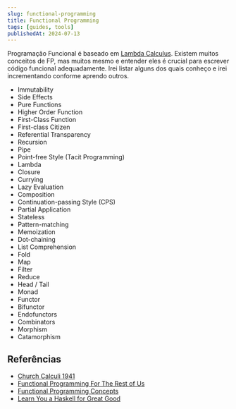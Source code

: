 ```yaml
---
slug: functional-programming
title: Functional Programming
tags: [guides, tools]
publishedAt: 2024-07-13
---
```


Programação Funcional é baseado em [Lambda Calculus](https://compcalc.github.io/public/church/church_calculi_1941.pdf). Existem muitos conceitos de FP, mas muitos mesmo e entender eles é crucial para escrever código funcional adequadamente. Irei listar alguns dos quais conheço e irei incrementando conforme aprendo outros.


- Immutability
- Side Effects
- Pure Functions
- Higher Order Function
- First-Class Function
- First-class Citizen
- Referential Transparency
- Recursion
- Pipe
- Point-free Style (Tacit Programming)
- Lambda
- Closure
- Currying
- Lazy Evaluation
- Composition
- Continuation-passing Style (CPS)
- Partial Application
- Stateless
- Pattern-matching
- Memoization
- Dot-chaining
- List Comprehension
- Fold
- Map
- Filter
- Reduce
- Head / Tail
- Monad
- Functor
- Bifunctor
- Endofunctors
- Combinators
- Morphism
- Catamorphism

## Referências
- [Church Calculi 1941](https://compcalc.github.io/public/church/church_calculi_1941.pdf)
- [Functional Programming For The Rest of Us](https://www.defmacro.org/2006/06/19/fp.html)
- [Functional Programming Concepts](https://caiorss.github.io/Functional-Programming/haskell/Functional_Programming_Concepts.html#sec-1)
- [Learn You a Haskell for Great Good](http://learnyouahaskell.com/chapters)
